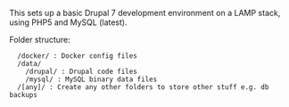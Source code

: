 This sets up a basic Drupal 7 development environment on a LAMP stack, using
PHP5 and MySQL (latest).

Folder structure:
```
  /docker/ : Docker config files
  /data/
    /drupal/ : Drupal code files
    /mysql/ : MySQL binary data files
  /[any]/ : Create any other folders to store other stuff e.g. db backups
```

